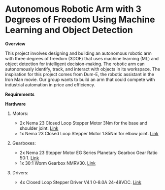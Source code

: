 # Autonomous Robotic Arm with 3 Degrees of Freedom Using Machine Learning and Object Detection

**Overview**

This project involves designing and building an autonomous robotic arm with three degrees of freedom (3DOF) that uses machine learning (ML) and object detection for intelligent decision-making. The robotic arm can autonomously identify, track, and interact with objects in its workspace. The inspiration for this project comes from Dum-E, the robotic assistant in the Iron Man movie. Our group wants to build an arm that could compete with industrial automation in price and efficiency. 

**Requirements**

**Hardware**

1. Motors:
   * 2x Nema 23 Closed Loop Stepper Motor 3Nm for the base and shoulder joint. [Link](https://www.omc-stepperonline.com/nema-23-closed-loop-stepper-motor-3nm-425oz-in-with-magnetic-encoder-1000ppr-4000cpr-23hs45-4204-me1k)   
    * 1x Nema 23 Closed Loop Stepper Motor 1.85Nm for elbow joint. [Link](https://www.omc-stepperonline.com/nema-23-closed-loop-stepper-motor-1-85nm-256-9oz-in-with-magnetic-encoder-1000ppr-4000cpr-23hs30-2804-me1k)

2. Gearboxes:
   * 2x Nema 23 Stepper Motor EG Series Planetary Gearbox Gear Ratio 50:1. [Link](https://www.omc-stepperonline.com/eg-series-planetary-gearbox-gear-ratio-50-1-backlash-20-arc-min-for-10mm-shaft-nema-23-stepper-motor-eg23-g50-d10)
    * 1x 30:1 Worm Gearbox NMRV30. [Link](https://www.omc-stepperonline.com/30-1-worm-gearbox-nmrv30-worm-gear-speed-reducer-11mm-input-shaft-diameter-nmrv30-g30-d11)

3. Drivers:
   * 4x Closed Loop Stepper Driver V4.1 0-8.0A 24-48VDC. [Link](https://www.omc-stepperonline.com/closed-loop-stepper-driver-v4-1-0-8-0a-24-48vdc-for-nema-17-23-24-stepper-motor-cl57t-v41)
